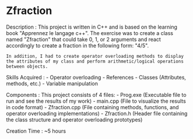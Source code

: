 # Zfraction

Description :
    This project is written in C++ and is based on the learning book "Apprennez le langage c++". 
    The exercise was to create a class named "Zfraction" that could take 0, 1, or 2 arguments and react accordingly to create a fraction in the following form: "4/5".


    In addition, I had to create operator overloading methods to display the attributes of my class and perform arithmetic/logical operations between objects.


Skills Acquired :
    - Operator overloading
    - References
    - Classes (Attributes, methods, etc.)
    - Variable manipulation

Components :
    This project consists of 4 files:
        - Prog.exe (Executable file to run and see the results of my work)
        - main.cpp (File to visualize the results in code format)
        - Zfraction.cpp (File containing methods, functions, and operator overloading implementations)
        - Zfraction.h (Header file containing the class structure and operator overloading prototypes)

Creation Time : ~5 hours
